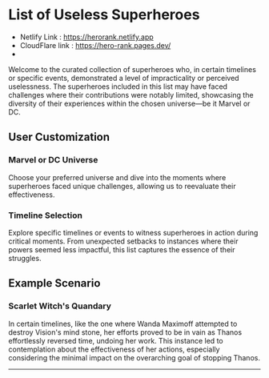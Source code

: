 # List of Useless Superheroes


- Netlify Link : https://herorank.netlify.app
- CloudFlare link : https://hero-rank.pages.dev/
- 

Welcome to the curated collection of superheroes who, in certain timelines or specific events, demonstrated a level of impracticality or perceived uselessness. The superheroes included in this list may have faced challenges where their contributions were notably limited, showcasing the diversity of their experiences within the chosen universe—be it Marvel or DC.

## User Customization

### Marvel or DC Universe
Choose your preferred universe and dive into the moments where superheroes faced unique challenges, allowing us to reevaluate their effectiveness.

### Timeline Selection
Explore specific timelines or events to witness superheroes in action during critical moments. From unexpected setbacks to instances where their powers seemed less impactful, this list captures the essence of their struggles.

## Example Scenario

### Scarlet Witch's Quandary
In certain timelines, like the one where Wanda Maximoff attempted to destroy Vision's mind stone, her efforts proved to be in vain as Thanos effortlessly reversed time, undoing her work. This instance led to contemplation about the effectiveness of her actions, especially considering the minimal impact on the overarching goal of stopping Thanos.

---
